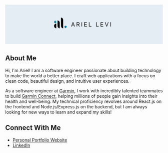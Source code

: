 <picture>
  <source srcset="/assets/banner-light.png" media="(prefers-color-scheme: light)" />
  <source srcset="/assets/banner-dark.png" media="(prefers-color-scheme: dark)" />
  <img src="/assets/banner-light.png" alt="Ariel Levi"/>
</picture>

## About Me

Hi, I'm Ariel! I am a software engineer passionate about building technology to make the world a better place. I craft web applications with a focus on clean code, beautiful design, and intuitive user experiences.

As a software engineer at [Garmin](https://www.garmin.com/company/about-garmin/), I work with incredibly talented teammates to build [Garmin Connect](https://connect.garmin.com/), helping millions of people gain insights into their health and well-being. My technical proficiency revolves around React.js on the frontend and Node.js/Express.js on the backend, but I am always looking for new ways to learn and expand my skills!

## Connect With Me

-   [Personal Portfolio Website](https://ariellevi22.github.io/)
-   [LinkedIn](https://www.linkedin.com/in/ariel-levi/)
